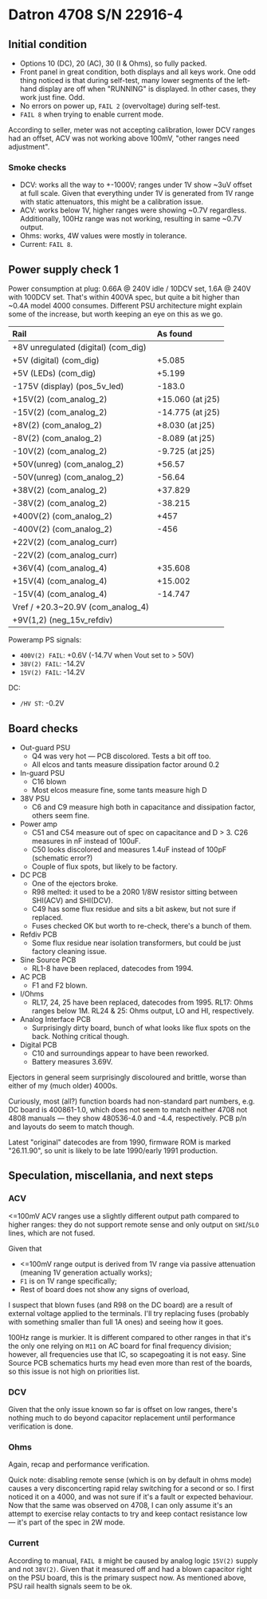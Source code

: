 # Datron 4708 S/N 22916-4

## Initial condition

- Options 10 (DC), 20 (AC), 30 (I & Ohms), so fully packed.
- Front panel in great condition, both displays and all keys work. One odd thing noticed is that during self-test, many lower segments of the left-hand display are off when "RUNNING" is displayed. In other cases, they work just fine. Odd.
- No errors on power up, `FAIL 2` (overvoltage) during self-test.
- `FAIL 8` when trying to enable current mode.

According to seller, meter was not accepting calibration, lower DCV ranges had an offset, ACV was not working above 100mV, "other ranges need adjustment".

### Smoke checks

- DCV: works all the way to +-1000V; ranges under 1V show ~3uV offset at full scale. Given that everything under 1V is generated from 1V range with static attenuators, this might be a calibration issue.
- ACV: works below 1V, higher ranges were showing ~0.7V regardless. Additionally, 100Hz range was not working, resulting in same ~0.7V output.
- Ohms: works, 4W values were mostly in tolerance.
- Current: `FAIL 8`.

## Power supply check 1

Power consumption at plug: 0.66A @ 240V idle / 10DCV set, 1.6A @ 240V with 100DCV set. That's within 400VA spec, but quite a bit higher than ~0.4A model 4000 consumes. Different PSU architecture might explain some of the increase, but worth keeping an eye on this as we go.

| Rail                                | As found         |
| :---------------------------------- | :--------------- |
| +8V unregulated (digital) (com_dig) |                  |
| +5V (digital) (com_dig)             | +5.085           |
| +5V (LEDs) (com_dig)                | +5.199           |
| -175V (display) (pos_5v_led)        | -183.0           |
| +15V(2) (com_analog_2)              | +15.060 (at j25) |
| -15V(2) (com_analog_2)              | -14.775 (at j25) |
| +8V(2) (com_analog_2)               | +8.030 (at j25)  |
| -8V(2) (com_analog_2)               | -8.089 (at j25)  |
| -10V(2) (com_analog_2)              | -9.725 (at j25)  |
| +50V(unreg) (com_analog_2)          | +56.57           |
| -50V(unreg) (com_analog_2)          | -56.64           |
| +38V(2) (com_analog_2)              | +37.829          |
| -38V(2) (com_analog_2)              | -38.215          |
| +400V(2) (com_analog_2)             | +457             |
| -400V(2) (com_analog_2)             | -456             |
| +22V(2) (com_analog_curr)           |                  |
| -22V(2) (com_analog_curr)           |                  |
| +36V(4) (com_analog_4)              | +35.608          |
| +15V(4) (com_analog_4)              | +15.002          |
| -15V(4) (com_analog_4)              | -14.747          |
| Vref / +20.3~20.9V (com_analog_4)   |                  |
| +9V(1,2) (neg_15v_refdiv)           |                  |

Poweramp PS signals:

- `400V(2) FAIL`: +0.6V (-14.7V when Vout set to > 50V)
- `38V(2) FAIL`: -14.2V
- `15V(2) FAIL`: -14.2V

DC:

- `/HV ST`: -0.2V

## Board checks

- Out-guard PSU
  - Q4 was very hot — PCB discolored. Tests a bit off too.
  - All elcos and tants measure dissipation factor around 0.2
- In-guard PSU
  - C16 blown
  - Most elcos measure fine, some tants measure high D
- 38V PSU
  - C6 and C9 measure high both in capacitance and dissipation factor, others seem fine.
- Power amp
  - C51 and C54 measure out of spec on capacitance and D > 3. C26 measures in nF instead of 100uF.
  - C50 looks discolored and measures 1.4uF instead of 100pF (schematic error?)
  - Couple of flux spots, but likely to be factory.
- DC PCB
  - One of the ejectors broke.
  - R98 melted: it used to be a 20R0 1/8W resistor sitting between SHI(ACV) and SHI(DCV).
  - C49 has some flux residue and sits a bit askew, but not sure if replaced.
  - Fuses checked OK but worth to re-check, there's a bunch of them.
- Refdiv PCB
  - Some flux residue near isolation transformers, but could be just factory cleaning issue.
- Sine Source PCB
  - RL1-8 have been replaced, datecodes from 1994.
- AC PCB
  - F1 and F2 blown.
- I/Ohms
  - RL17, 24, 25 have been replaced, datecodes from 1995.
    RL17: Ohms ranges below 1M.
    RL24 & 25: Ohms output, LO and HI, respectively.
- Analog Interface PCB
  - Surprisingly dirty board, bunch of what looks like flux spots on the back. Nothing critical though.
- Digital PCB
  - C10 and surroundings appear to have been reworked.
  - Battery measures 3.69V.

Ejectors in general seem surprisingly discoloured and brittle, worse than either of my (much older) 4000s.

Curiously, most (all?) function boards had non-standard part numbers, e.g. DC board is 400861-1.0, which does not seem to match neither 4708 not 4808 manuals — they show 480536-4.0 and -4.4, respectively. PCB p/n and layouts do seem to match though.

Latest "original" datecodes are from 1990, firmware ROM is marked "26.11.90", so unit is likely to be late 1990/early 1991 production.

## Speculation, miscellania, and next steps

### ACV

<=100mV ACV ranges use a slightly different output path compared to higher ranges: they do not support remote sense and only output on `SHI`/`SLO` lines, which are not fused.

Given that

- <=100mV range output is derived from 1V range via passive attenuation (meaning 1V generation actually works);
- `F1` is on 1V range specifically;
- Rest of board does not show any signs of overload,

I suspect that blown fuses (and R98 on the DC board) are a result of external voltage applied to the terminals. I'll try replacing fuses (probably with something smaller than full 1A ones) and seeing how it goes.

100Hz range is murkier. It is different compared to other ranges in that it's the only one relying on `M11` on AC board for final frequency division; however, all frequencies use that IC, so scapegoating it is not easy. Sine Source PCB schematics hurts my head even more than rest of the boards, so this issue is not high on priorities list.

### DCV

Given that the only issue known so far is offset on low ranges, there's nothing much to do beyond capacitor replacement until performance verification is done.

### Ohms

Again, recap and performance verification.

Quick note: disabling remote sense (which is on by default in ohms mode) causes a very disconcerting rapid relay switching for a second or so. I first noticed it on a 4000, and was not sure if it's a fault or expected behaviour. Now that the same was observed on 4708, I can only assume it's an attempt to exercise relay contacts to try and keep contact resistance low — it's part of the spec in 2W mode.

### Current

According to manual, `FAIL 8` might be caused by analog logic `15V(2)` supply and not `38V(2)`. Given that it measured off and had a blown capacitor right on the PSU board, this is the primary suspect now. As mentioned above, PSU rail health signals seem to be ok.
